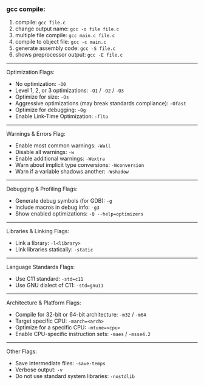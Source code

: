 <!-- markdownlint-disable -->

### gcc compile:

1. compile: ``gcc file.c``
2. change output name: ``gcc -o file file.c``
4. multiple file compile: ``gcc main.c file.c``
5. compile to object file: ``gcc -c main.c``
6. generate assembly code: ``gcc -S file.c``
7. shows preprocessor output: ``gcc -E file.c``
---
Optimization Flags:  
* No optimization: ``-O0`` 
* Level 1, 2, or 3 optimizations: ``-O1`` / ``-O2`` / ``-O3``
* Optimize for size: ``-Os``
* Aggressive optimizations (may break standards compliance): ``-Ofast``
* Optimize for debugging: ``-Og``
* Enable Link-Time Optimization: ``-flto``
---
Warnings & Errors Flag: 
* Enable most common warnings: ``-Wall``
* Disable all warnings: ``-w``
* Enable additional warnings: ``-Wextra``	
* Warn about implicit type conversions: ``-Wconversion``
* Warn if a variable shadows another: ``-Wshadow``	
---
Debugging & Profiling Flags:
* Generate debug symbols (for GDB): ``-g``
* Include macros in debug info: ``-g3``
* Show enabled optimizations: ``-Q --help=optimizers``
---
Libraries & Linking Flags:
* Link a library: ``-l<library>``
* Link libraries statically: ``-static``
---
Language Standards Flags: 
* Use C11 standard: ``-std=c11``
* Use GNU dialect of C11: ``-std=gnu11``
---
Architecture & Platform Flags: 
* Compile for 32-bit or 64-bit architecture: ``-m32`` / ``-m64``
* Target specific CPU: ``-march=<arch>``
* Optimize for a specific CPU: ``-mtune=<cpu>``	
* Enable CPU-specific instruction sets: ``-maes`` / ``-msse4.2``
---
Other Flags: 
* Save intermediate files: ``-save-temps``
* Verbose output: ``-v``
* Do not use standard system libraries: ``-nostdlib``
